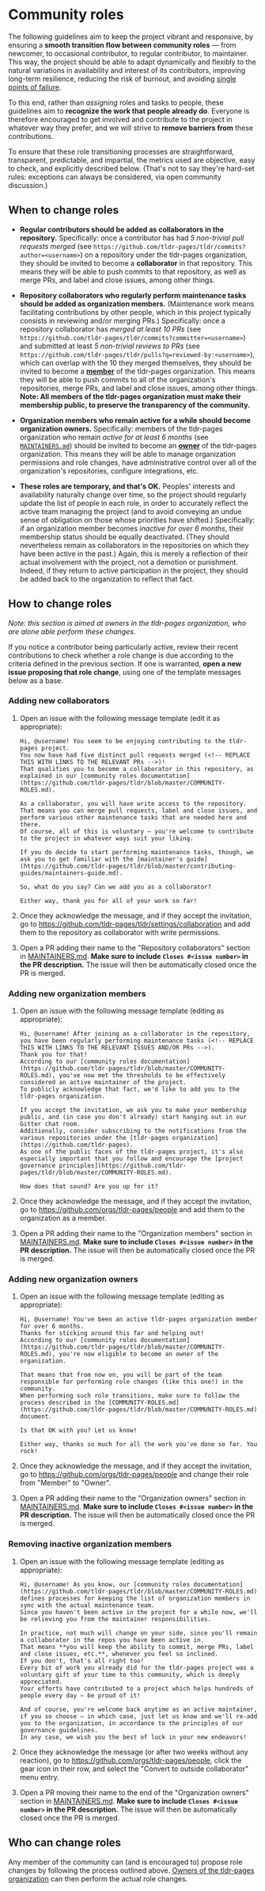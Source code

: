 # Community roles

The following guidelines aim to keep the project vibrant and responsive,
by ensuring a **smooth transition flow between community roles** —
from newcomer, to occasional contributor, to regular contributor, to maintainer.
This way, the project should be able to adapt dynamically and flexibly
to the natural variations in availability and interest of its contributors,
improving long-term resilience, reducing the risk of burnout, and avoiding
[single points of failure](https://en.wikipedia.org/wiki/Bus_factor).

To this end, rather than _assigning_ roles and tasks to people,
these guidelines aim to **recognize the work that people already do**.
Everyone is therefore encouraged to get involved
and contribute to the project in whatever way they prefer,
and we will strive to **remove barriers from** these contributions.

To ensure that these role transitioning processes are
straightforward, transparent, predictable, and impartial,
the metrics used are objective, easy to check, and explicitly described below.
(That's not to say they're hard-set rules:
exceptions can always be considered, via open community discussion.)


## When to change roles

- **Regular contributors should be added as collaborators in the repository.**
  Specifically: once a contributor has had _5 non-trivial pull requests merged_
  (see `https://github.com/tldr-pages/tldr/commits?author=<username>`)
  on a repository under the tldr-pages organization,
  they should be invited to become
  a **collaborator** in that repository.
  This means they will be able to push commits to that repository,
  as well as merge PRs, and label and close issues, among other things.

- **Repository collaborators who regularly perform maintenance tasks should be added as organization members.**
  (Maintenance work means facilitating contributions by other people,
  which in this project typically consists in reviewing and/or merging PRs.)
  Specifically: once a repository collaborator has _merged at least 10 PRs_
  (see `https://github.com/tldr-pages/tldr/commits?committer=<username>`)
  and submitted at least _5 non-trivial reviews to PRs_
  (see `https://github.com/tldr-pages/tldr/pulls?q=reviewed-by:<username>`),
  which can overlap with the 10 they merged themselves,
  they should be invited to become a
  [**member**](https://github.com/orgs/tldr-pages/people)
  of the tldr-pages organization.
  This means they will be able to
  push commits to all of the organization's repositories,
  merge PRs, and label and close issues, among other things.
  **Note: All members of the tldr-pages organization
  must make their membership public, to preserve the transparency of the community.**

- **Organization members who remain active for a while should become organization owners.**
  Specifically: members of the tldr-pages organization
  who remain _active for at least 6 months_
  (see [`MAINTAINERS.md`](MAINTAINERS.md#organization-members))
  should be invited to become an
  [**owner**](https://help.github.com/articles/permission-levels-for-an-organization/)
  of the tldr-pages organization.
  This means they will be able to manage organization permissions and role changes,
  have administrative control over all of the organization's repositories, configure integrations, etc.

- **These roles are temporary, and that's OK.**
  Peoples' interests and availability naturally change over time,
  so the project should regularly update the list of people in each role,
  in order to accurately reflect the active team managing the project
  (and to avoid conveying an undue sense of obligation
  on those whose priorities have shifted.)
  Specifically: if an organization member becomes _inactive for over 6 months_,
  their membership status should be equally deactivated.
  (They should nevertheless remain as collaborators
  in the repositories on which they have been active in the past.)
  Again, this is merely a reflection of their actual involvement with the project,
  not a demotion or punishment.
  Indeed, if they return to active participation in the project,
  they should be added back to the organization to reflect that fact.


## How to change roles

*Note: this section is aimed at owners in the tldr-pages organization, who are alone able perform these changes.*

If you notice a contributor being particularly active,
review their recent contributions to check whether a role change is due
according to the criteria defined in the previous section.
If one is warranted, **open a new issue proposing that role change**,
using one of the template messages below as a base.

### Adding new collaborators

1. Open an issue with the following message template (edit it as appropriate):

   ```
   Hi, @username! You seem to be enjoying contributing to the tldr-pages project.
   You now have had five distinct pull requests merged (<!-- REPLACE THIS WITH LINKS TO THE RELEVANT PRs -->)!
   That qualifies you to become a collaborator in this repository, as explained in our [community roles documentation](https://github.com/tldr-pages/tldr/blob/master/COMMUNITY-ROLES.md).

   As a collaborator, you will have write access to the repository.
   That means you can merge pull requests, label and close issues, and perform various other maintenance tasks that are needed here and there.
   Of course, all of this is voluntary — you're welcome to contribute to the project in whatever ways suit your liking.

   If you do decide to start performing maintenance tasks, though, we ask you to get familiar with the [maintainer's guide](https://github.com/tldr-pages/tldr/blob/master/contributing-guides/maintainers-guide.md).

   So, what do you say? Can we add you as a collaborator?

   Either way, thank you for all of your work so far!
   ```

2. Once they acknowledge the message, and if they accept the invitation,
   go to https://github.com/tldr-pages/tldr/settings/collaboration
   and add them to the repository as collaborator with write permissions.

3. Open a PR adding their name to the "Repository collaborators" section
   in [MAINTAINERS.md](MAINTAINERS.md#repository-collaborators).
   **Make sure to include `Closes #<issue number>` in the PR description.**
   The issue will then be automatically closed once the PR is merged.

### Adding new organization members

1. Open an issue with the following message template (editing as appropriate):

   ```
   Hi, @username! After joining as a collaborator in the repository, you have been regularly performing maintenance tasks (<!-- REPLACE THIS WITH LINKS TO THE RELEVANT ISSUES AND/OR PRs -->).
   Thank you for that!
   According to our [community roles documentation](https://github.com/tldr-pages/tldr/blob/master/COMMUNITY-ROLES.md), you've now met the thresholds to be effectively considered an active maintainer of the project.
   To publicly acknowledge that fact, we'd like to add you to the tldr-pages organization.

   If you accept the invitation, we ask you to make your membership public, and (in case you don't already) start hanging out in our Gitter chat room.
   Additionally, consider subscribing to the notifications from the various repositories under the [tldr-pages organization](https://github.com/tldr-pages).
   As one of the public faces of the tldr-pages project, it's also especially important that you follow and encourage the [project
   governance principles](https://github.com/tldr-pages/tldr/blob/master/COMMUNITY-ROLES.md).

   How does that sound? Are you up for it?
   ```

2. Once they acknowledge the message, and if they accept the invitation,
   go to https://github.com/orgs/tldr-pages/people
   and add them to the organization as a member.

3. Open a PR adding their name to the "Organization members" section
   in [MAINTAINERS.md](MAINTAINERS.md#organization-members).
   **Make sure to include `Closes #<issue number>` in the PR description.**
   The issue will then be automatically closed once the PR is merged.

### Adding new organization owners

1. Open an issue with the following message template (editing as appropriate):

   ```
   Hi, @username! You've been an active tldr-pages organization member for over 6 months.
   Thanks for sticking around this far and helping out!
   According to our [community roles documentation](https://github.com/tldr-pages/tldr/blob/master/COMMUNITY-ROLES.md), you're now eligible to become an owner of the organization.

   That means that from now on, you will be part of the team responsible for performing role changes (like this one!) in the community.
   When performing such role transitions, make sure to follow the process described in the [COMMUNITY-ROLES.md](https://github.com/tldr-pages/tldr/blob/master/COMMUNITY-ROLES.md) document.

   Is that OK with you? Let us know!

   Either way, thanks so much for all the work you've done so far. You rock!
   ```

2. Once they acknowledge the message, and if they accept the invitation,
   go to https://github.com/orgs/tldr-pages/people
   and change their role from "Member" to "Owner".

3. Open a PR adding their name to the "Organization owners" section
   in [MAINTAINERS.md](MAINTAINERS.md#organization-owners).
   **Make sure to include `Closes #<issue number>` in the PR description.**
   The issue will then be automatically closed once the PR is merged.

### Removing inactive organization members

1. Open an issue with the following message template (editing as appropriate):

   ```
   Hi, @username! As you know, our [community roles documentation](https://github.com/tldr-pages/tldr/blob/master/COMMUNITY-ROLES.md) defines processes for keeping the list of organization members in sync with the actual maintenance team.
   Since you haven't been active in the project for a while now, we'll be relieving you from the maintainer responsibilities.

   In practice, not much will change on your side, since you'll remain a collaborator in the repos you have been active in.
   That means **you will keep the ability to commit, merge PRs, label and close issues, etc.**, whenever you feel so inclined.
   If you don't, that's all right too!
   Every bit of work you already did for the tldr-pages project was a voluntary gift of your time to this community, which is deeply appreciated.
   Your efforts have contributed to a project which helps hundreds of people every day — be proud of it!

   And of course, you're welcome back anytime as an active maintainer, if you so choose — in which case, just let us know and we'll re-add you to the organization, in accordance to the principles of our governance guidelines.
   In any case, we wish you the best of luck in your new endeavors!
   ```

2. Once they acknowledge the message (or after two weeks without any reaction),
   go to https://github.com/orgs/tldr-pages/people, click the gear icon in their row,
   and select the "Convert to outside collaborator" menu entry.

3. Open a PR moving their name to the end of the "Organization owners" section
   in [MAINTAINERS.md](MAINTAINERS.md#organization-owners).
   **Make sure to include `Closes #<issue number>` in the PR description.**
   The issue will then be automatically closed once the PR is merged.


## Who can change roles
Any member of the community can (and is encouraged to) propose role changes
by following the process outlined above.
[Owners of the tldr-pages organization](MAINTAINERS.md#current-organization-owners)
can then perform the actual role changes.
